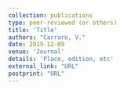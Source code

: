 ```yaml
---
collection: publications
type: peer-reviewed (or others)
title: 'Title'
authors: "Carraro, V."
date: 2019-12-09
venue: 'Journal'
details: 'Place, edition, etc'
external_link: "URL"
postprint: "URL"
---
```


